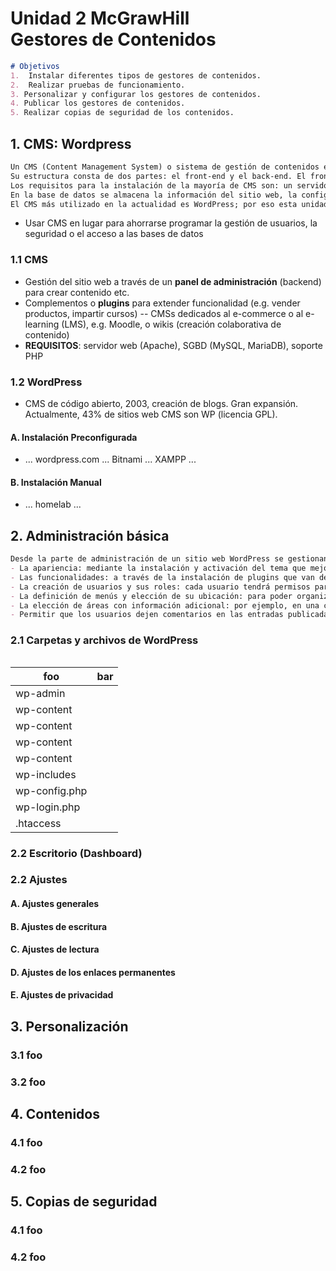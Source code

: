 # Unidad 2 McGrawHill <br> Gestores de Contenidos

```md
# Objetivos
1.  Instalar diferentes tipos de gestores de contenidos.
2.  Realizar pruebas de funcionamiento.
3. Personalizar y configurar los gestores de contenidos.
4. Publicar los gestores de contenidos.
5. Realizar copias de seguridad de los contenidos.
```

<Table of Contents>

## 1. CMS: Wordpress

```md
Un CMS (Content Management System) o sistema de gestión de contenidos es un entorno para crear y administrar información de sitios web.
Su estructura consta de dos partes: el front-end y el back-end. El front-end es la parte pública que cualquier usuario verá al acceder al sitio web, mientras que el back-end es la parte privada o de administración, accesible mediante usuario y contraseña, desde donde se gestiona la información que se ve en la parte pública y se añaden funcionalidades extra a la plataforma.
Los requisitos para la instalación de la mayoría de CMS son: un servidor web Apache, un sistema gestor de bases de datos MySQL y soporte para programación PHP.
En la base de datos se almacena la información del sitio web, la configuración de funcionalidades y los usuarios con sus permisos de acceso a la parte privada.
El CMS más utilizado en la actualidad es WordPress; por eso esta unidad se centra en su instalación, configuración y manejo.
```

- Usar CMS en lugar para ahorrarse programar la gestión de usuarios, la seguridad o el acceso a las bases de datos

### 1.1 CMS

- Gestión del sitio web a través de un **panel de administración** (backend) para crear contenido etc.
- Complementos o **plugins** para extender funcionalidad (e.g. vender productos, impartir cursos) -- CMSs dedicados al e-commerce o al e-learning (LMS), e.g. Moodle, o wikis (creación colaborativa de contenido)
- **REQUISITOS**: servidor web (Apache), SGBD (MySQL, MariaDB), soporte PHP

### 1.2 WordPress

- CMS de código abierto, 2003, creación de blogs. Gran expansión. Actualmente, 43% de sitios web CMS son WP (licencia GPL).

#### A. Instalación Preconfigurada

- ... wordpress.com ... Bitnami ... XAMPP ...

#### B. Instalación Manual

- ... homelab ...


## 2. Administración básica

```md
Desde la parte de administración de un sitio web WordPress se gestionan los contenidos organizados en páginas y entradas, pero también se manejan muchos otros aspectos, como por ejemplo:
- La apariencia: mediante la instalación y activación del tema que mejor se adapte a las necesidades del sitio.
- Las funcionalidades: a través de la instalación de plugins que van desde simples botones para que los usuarios compartan los contenidos de las páginas o las entradas en redes sociales hasta una tienda on-line.
- La creación de usuarios y sus roles: cada usuario tendrá permisos para realizar unas tareas u otras dentro de la administración del sitio web en función del rol que se le haya asignado.
- La definición de menús y elección de su ubicación: para poder organizar las secciones del sitio web.
- La elección de áreas con información adicional: por ejemplo, en una columna o al pie de página.
- Permitir que los usuarios dejen comentarios en las entradas publicadas y si estos comentarios deben revisarse antes de su publicación.
```

### 2.1 Carpetas y archivos de WordPress



| foo           | bar
| ---           | ---
| wp-admin      | 
| wp-content    | 
| wp-content    | 
| wp-content    | 
| wp-content    | 
| wp-includes   | 
| wp-config.php | 
| wp-login.php  | 
| .htaccess     | 

### 2.2 Escritorio (Dashboard)
### 2.2 Ajustes

#### A. Ajustes generales
#### B. Ajustes de escritura
#### C. Ajustes de lectura
#### D. Ajustes de los enlaces permanentes
#### E. Ajustes de privacidad

## 3. Personalización
### 3.1 foo
### 3.2 foo

## 4. Contenidos
### 4.1 foo
### 4.2 foo

## 5. Copias de seguridad
### 4.1 foo
### 4.2 foo
